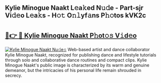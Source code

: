 ## Kylie Minogue Naakt L𝚎a𝚔ed N𝚞𝚍e - Part-sjr Vi𝚍𝚎o L𝚎a𝚔s - H𝚘𝚝 O𝚗𝚕yf𝚊ns P𝚑𝚘tos kVK2c

# <h2><a href="http://kfbhv6w.oniu.top/?m=Kylie+Minogue+Naakt">🔗👉 🔴 Kylie Minogue Naakt P𝚑ot𝚘𝚜 V𝚒d𝚎o</a></h2>

[![Kylie Minogue Naakt Nu𝚍e𝚜](https://i.imgur.com/0qMVB7G.gif)](http://kfbhv6w.oniu.top/?m=Kylie+Minogue+Naakt)
Web-based artist and dance collaborator Kylie Minogue Naakt, recognized for publishing dance and lifestyle tutorials through solo and collaborative dance routines and compact clips. Kylie Minogue Naakt's public image is characterized by its warm and genuine demeanor, but the intricacies of his personal life remain shrouded in secrecy.  
